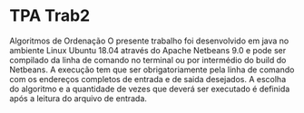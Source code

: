 # TPA Trab2
Algoritmos de Ordenação
O presente trabalho foi desenvolvido em java no ambiente Linux Ubuntu 18.04 através do Apache Netbeans 9.0 e pode ser compilado da linha de comando no terminal ou por intermédio do build do Netbeans. A execução tem que ser obrigatoriamente pela linha de comando com os endereços completos de entrada e de saida desejados.
A escolha do algoritmo e a quantidade de vezes que deverá ser executado é definida após a leitura do arquivo de entrada.
